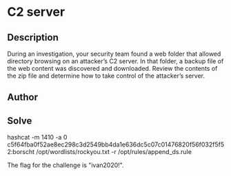 # C2 server
## Description
During an investigation, your security team found a web folder that allowed directory browsing on an attacker’s C2 server. In that folder, a backup file of the web content was discovered and downloaded. Review the contents of the zip file and determine how to take control of the attacker’s server. 

## Author


## Solve
hashcat -m 1410 -a 0 c5f64fba0f52ae8ec298c3d2549bb4da1e636dc5c07c01476820f56f032f5f52:borscht /opt/wordlists/rockyou.txt -r /opt/rules/append_ds.rule

The flag for the challenge is "ivan2020!".
